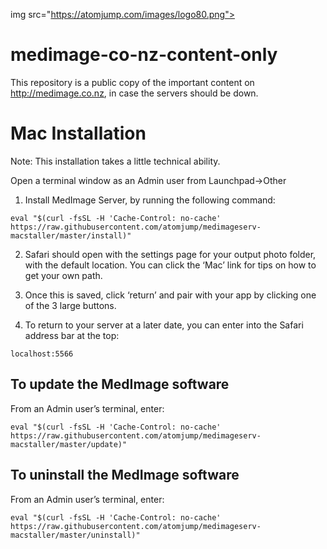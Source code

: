 img src="https://atomjump.com/images/logo80.png">



# medimage-co-nz-content-only
This repository is a public copy of the important content on http://medimage.co.nz,  in case the servers should be down.

# Mac Installation


Note: This installation takes a little technical ability.

Open a terminal window as an Admin user from Launchpad->Other

1. Install MedImage Server, by running the following command:

```
eval "$(curl -fsSL -H 'Cache-Control: no-cache' https://raw.githubusercontent.com/atomjump/medimageserv-macstaller/master/install)"
```

2. Safari should open with the settings page for your output photo folder, with the default location. You can click the ‘Mac’ link for tips on how to get your own path.

3. Once this is saved, click ‘return’ and pair with your app by clicking one of the 3 large buttons.

4. To return to your server at a later date, you can enter into the Safari address bar at the top:

```
localhost:5566
```

## To update the MedImage software

From an Admin user’s terminal, enter:

```
eval "$(curl -fsSL -H 'Cache-Control: no-cache' https://raw.githubusercontent.com/atomjump/medimageserv-macstaller/master/update)"
```


## To uninstall the MedImage software

From an Admin user’s terminal, enter:

```
eval "$(curl -fsSL -H 'Cache-Control: no-cache' https://raw.githubusercontent.com/atomjump/medimageserv-macstaller/master/uninstall)"
```